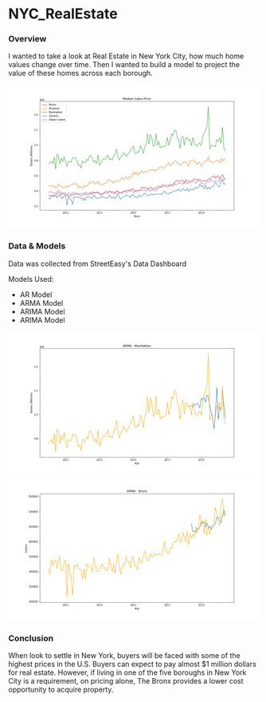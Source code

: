 # NYC_RealEstate

### Overview
<p>I wanted to take a look at Real Estate in New York City, how much home values change over time. Then I wanted to build a model
to project the value of these homes across each borough. </p>

![Time_Series](/assets/graphs/MedianSalesPrice_all.png)

### Data & Models

<p>Data was collected from StreetEasy's Data Dashboard</p>

<p>Models Used:

<ul>
<li>AR Model</li>
<li>ARMA Model</li>
<li>ARIMA Model</li>
<li>ARIMA Model</li>
</ul>

![Time_Series](/assets/graphs/ARMA_Manhattan.png)
![Time_Series](/assets/graphs/ARMA_Bronx.png)

### Conclusion

<p>When look to settle in New York, buyers will be faced with some of the highest prices in the U.S. Buyers 
can expect to pay almost $1 million dollars for real estate. However, if living in one of the five boroughs in 
New York City is a requirement, on pricing alone, The Bronx provides a lower cost opportunity to acquire property.</p>

